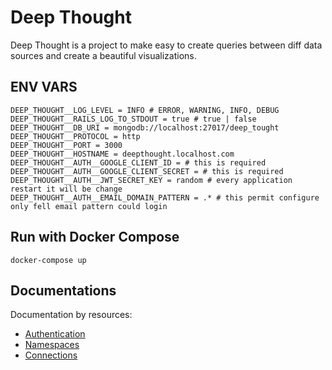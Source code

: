 # Deep Thought

Deep Thought is a project to make easy to create queries between diff data sources and create a beautiful visualizations.

## ENV VARS

    DEEP_THOUGHT__LOG_LEVEL = INFO # ERROR, WARNING, INFO, DEBUG
    DEEP_THOUGHT__RAILS_LOG_TO_STDOUT = true # true | false
    DEEP_THOUGHT__DB_URI = mongodb://localhost:27017/deep_tought
    DEEP_THOUGHT__PROTOCOL = http
    DEEP_THOUGHT__PORT = 3000
    DEEP_THOUGHT__HOSTNAME = deepthought.localhost.com
    DEEP_THOUGHT__AUTH__GOOGLE_CLIENT_ID = # this is required
    DEEP_THOUGHT__AUTH__GOOGLE_CLIENT_SECRET = # this is required
    DEEP_THOUGHT__AUTH__JWT_SECRET_KEY = random # every application restart it will be change
    DEEP_THOUGHT__AUTH__EMAIL_DOMAIN_PATTERN = .* # this permit configure only fell email pattern could login

## Run with Docker Compose
```
docker-compose up
```

## Documentations

Documentation by resources:

* [Authentication](docs/authentication.md)
* [Namespaces](docs/namespaces.md)
* [Connections](docs/connections.md)
